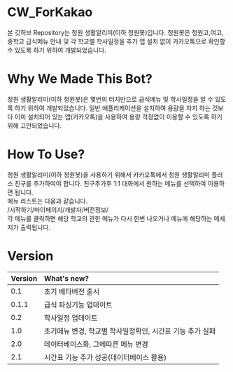 # CW_ForKakao
본 깃허브 Repository는 청원 생활알리미(이하 청원봇)입니다. 청원봇은 청원고,여고,중학교 급식메뉴 안내 및 각 학교별 학사일정을 추가 앱 설치 없이 카카오톡으로 확인할 수 있도록 하기 위하여 개발되었습니다.

# Why We Made This Bot?
청원 생활알리미(이하 청원봇)은 몇번의 터치만으로 급식메뉴 및 학사일정을 알 수 있도록 하기 위하여 개발되었습니다. 일반 애플리케이션을 설치하여 용량을 차지 하는 것보다 이미 설치되어 있는 앱(카카오톡)을 사용하여 용량 걱정없이 이용할 수 있도록 하기 위해 고안되었습니다.

# How To Use?
청원 생활알리미(이하 청원봇)을 사용하기 위해서 카카오톡에서 청원 생활알리미 플러스 친구를 추가하여야 합니다. 친구추가후 1:1 대화에서 원하는 메뉴를 선택하여 이용하면 됩니다.<br>
메뉴 리스트는 다음과 같습니다.<br> /시작하기/마이페이지/개발자/버전정보/<br>
각 메뉴를 클릭하면 해당 학교의 관한 메뉴가 다시 한번 나오거나 메뉴에 해당하는 메세지가 출력됩니다.


# Version
| Version | What's new? |
| :------------- | :------------- |
| 0.1 | 초기 베타버전 출시 |
| 0.1.1 | 급식 파싱기능 업데이트 |
| 0.2 | 학사일정 업데이트 |
|1.0 | 초기메뉴 변경, 학교별 학사일정확인, 시간표 기능 추가 실패 |
|2.0 | 데이터베이스화, 그에따른 메뉴 변경 |
|2.1 | 시간표 기능 추가 성공(데이터베이스 활용) |